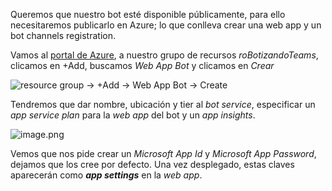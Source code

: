 Queremos que nuestro bot esté disponible públicamente, para ello necesitaremos publicarlo en Azure; lo que conlleva crear una web app y un bot channels registration.

Vamos al [portal de Azure](https://portal.azure.com/), a nuestro grupo de recursos _roBotizandoTeams_, clicamos en +Add, buscamos _Web App Bot_ y clicamos en _Crear_

![resource group -> +Add -> Web App Bot -> Create](https://dev.azure.com/esalcedoo/a9ddfdb1-0226-4f4f-a89d-42e9d69b4f3b/_apis/git/repositories/66d8fc7f-f7ae-4b26-a4aa-03920094c86a/Items?path=%2F/.attachments/image-cd2477fd-5204-490f-9785-3817a425f49d.png)

Tendremos que dar nombre, ubicación y tier al _bot service_, especificar un _app service plan_ para la _web app_ del bot y un _app insights_.

![image.png](https://dev.azure.com/esalcedoo/a9ddfdb1-0226-4f4f-a89d-42e9d69b4f3b/_apis/git/repositories/66d8fc7f-f7ae-4b26-a4aa-03920094c86a/Items?path=%2F/.attachments/image-f897144e-38fc-4e02-a184-70db74950c6d.png)

Vemos que nos pide crear un _Microsoft App Id_ y _Microsoft App Password_, dejamos que los cree por defecto. Una vez desplegado, estas claves aparecerán como _**app settings**_ en la _web app_.

